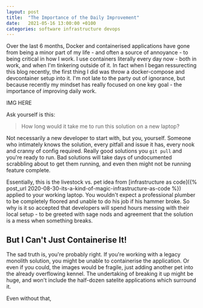 ```yaml
---
layout: post
title:  "The Importance of the Daily Improvement"
date:   2021-05-16 13:00:00 +0100
categories: software infrastructure devops
---
```


Over the last 6 months, Docker and containerised applications have gone from being a minor part of my life - and often a source of annoyance - to being critical in how I work. I use containers literally every day now - both in work, and when I'm tinkering outside of it. In fact when I began ressurecting this blog recently, the first thing I did was throw a docker-compose and devcontainer setup into it. I'm not late to the party out of ignorance, but because recently my mindset has really focused on one key goal - the importance of improving daily work.

IMG HERE

Ask yourself is this:

> How long would it take me to run this solution on a new laptop?

Not necessarily a new developer to start with, but you, yourself. Someone who intimately knows the solution, every pitfall and issue it has, every nook and cranny of config required. Really good solutions you ```git pull``` and you're ready to run. Bad solutions will take days of undocumented scrabbling about to get them running, and even then might not be running feature complete.

Essentially, this is the livestock vs. pet idea from [infrastructure as code]({% post_url 2020-08-30-its-a-kind-of-magic-infrastructure-as-code %}) applied to your working laptop. You wouldn't expect a professional plumber to be completely floored and unable to do his job if his hammer broke. So why is it so accepted that developers will spend hours messing with their local setup - to be greeted with sage nods and agreement that the solution is a mess when something breaks.

## But I Can't Just Containerise It!

The sad truth is, you're probably right. If you're working with a legacy monolith solution, you might be unable to containerise the application. Or even if you could, the images would be fragile, just adding another pet into the already overflowing kennel. The undertaking of breaking it up might be huge, and won't include the half-dozen satelite applications which surround it. 

Even without that, 